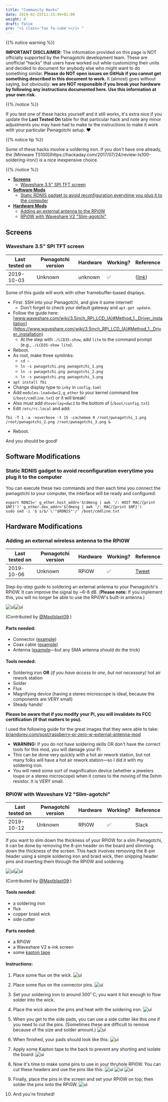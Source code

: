 ```yaml
---
title: "Community Hacks"
date: 2019-02-25T11:33:49+01:00
weight: 8
draft: false
pre: "<i class='fas fa-cube'></i> "
---
```


{{% notice warning %}}
<p><strong>IMPORTANT DISCLAIMER:</strong> The information provided on this page is NOT officially supported by the Pwnagotchi development team. These are unofficial "hacks" that users have worked out while customizing their units and decided to document for anybody else who might want to do something similar. <strong>Please do NOT open issues on GitHub if you cannot get something described in this document to work.</strong> It (almost) goes without saying, but obviously: <strong>we are NOT responsible if you break your hardware by following any instructions documented here. Use this information at your own risk.</strong></p>
{{% /notice %}}

If you test one of these hacks yourself and it still works, it's extra nice if you update the **Last Tested On** table for that particular hack and note any minor adjustments you may have had to make to the instructions to make it work with your particular Pwnagotchi setup. ❤️

{{% notice tip %}}
<p>Some of these hacks involve a soldering iron. If you don't have one already, the [Miniware TS100](https://hackaday.com/2017/07/24/review-ts100-soldering-iron/) is a nice inexpensive choice.</p>
{{% /notice %}}

- [**Screens**](#screens)
  - [Waveshare 3.5" SPI TFT screen](#waveshare-3-5-spi-tft-screen)
- [**Software Mods**](#software-modifications)
  - [Static RDNIS gadget to avoid reconfiguration everytime you plug it to the computer](#static-rdnis-gadget-to-avoid-reconfiguration-everytime-you-plug-it-to-the-computer)
- [**Hardware Mods**](#hardware-modifications)
  - [Adding an external antenna to the RPi0W](#adding-an-external-antenna-to-the-rpi0w)
  - [RPi0W with Waveshare V2 "Slim-agotchi"](#rpi0w-with-waveshare-v2-slim-agotchi)

## Screens

### Waveshare 3.5" SPI TFT screen

Last tested on | Pwnagotchi version | Hardware | Working? | Reference
---------------|--------------------|----------|----------|-----------|
2019-10-03 | Unknown | unknown | ✅ | ([link](https://github.com/evilsocket/pwnagotchi/issues/124#issue-502346040))

Some of this guide will work with other framebuffer-based displays.

- First: SSH into your Pwnagotchi, and give it some internet!
  - Don't forget to check your default gateway and `apt-get update`.
- Follow the guide here: [www.waveshare.com/wiki/3.5inch_RPi_LCD_(A)#Method_1._Driver_installation](https://www.waveshare.com/wiki/3.5inch_RPi_LCD_(A)#Method_1._Driver_installation)
  - At the step with `./LCD35-show`, add `lite` to the command prompt (e.g., `./LCD35-show lite`).
- Reboot.
- As root, make three symlinks:
  - `cd ~`
  - `ln -s pwnagotchi.png pwnagotchi_1.png`
  - `ln -s pwnagotchi.png pwnagotchi_2.png`
  - `ln -s pwnagotchi.png pwnagotchi_3.png`
- `apt install fbi`
- Change display type to `inky` in `config.toml`
- Add `modules-load=dwc2,g_ether` to your kernel command line (`/boot/cmdline.txt`) or it will break!
- Also must add `dtoverlay=dwc2` to the bottom of (`/boot/config.txt`)
- Edit `/etc/rc.local` and add:
```
fbi -T 1 -a -noverbose -t 15 -cachemem 0 /root/pwnagotchi_1.png /root/pwnagotchi_2.png /root/pwnagotchi_3.png &
```
- Reboot.

And you should be good!

## Software Modifications
### Static RDNIS gadget to avoid reconfiguration everytime you plug it to the computer

You can execute these two commands and then each time you connect the pwnagotchi to your computer, the interface will be ready and configured:

```
export RDNIS=' g_ether.host_addr='$(dmesg | awk '/: HOST MAC/{print $NF}')' g_ether.dev_addr='$(dmesg | awk '/: MAC/{print $NF}')
sudo sed -i '$ s/$/ \'"$RDNIS"'/' /boot/cmdline.txt
```

## Hardware Modifications

### Adding an external wireless antenna to the RPi0W
Last tested on | Pwnagotchi version | Hardware |Working? | Reference
---------------|--------------------|----------|---------|-----------|
2019-10-06 | Unknown | RPi0W | ✅ | [Tweet](https://twitter.com/mastblast09/status/1180938109850136576)

Step-by-step guide to soldering an external antenna to your Pwnagotchi's RPi0W. It can improve the signal by ~6-8 dB. (**Please note:** If you implement this, you will no longer be able to use the RPi0W's built-in antenna.)

![ui](https://i.imgur.com/1UG1g4I.jpg)![ui](https://i.imgur.com/xp5h7nN.jpg)

(Contributed by [@Mastblast09](https://twitter.com/mastblast09).)

#### Parts needed:

- Connector ([example](https://uk.farnell.com/hirose-hrs/u-fl-r-smt-1-10/rf-coaxial-u-fl-straight-jack/dp/1688077?CMP=i-ddd7-00001003))
- Coax cable ([example](https://uk.farnell.com/multicomp/r-134g7210150ca/cable-u-fl-sma-rp-150mm-50ohm/dp/1699261?CMP=i-ddd7-00001003))
- Antenna ([example](https://uk.farnell.com/siretta/delta6c-x-smam-s-rp-11/swivel-antenna-2-4-5-8ghz-sma/dp/2717651?st=sma%20antenna)—but any SMA antenna should do the trick)

#### Tools needed:

- Soldering iron **OR** *(if you have access to one, but not necessary)* hot air rework station
- Solder
- Flux
- Magnifying device (having a stereo microscope is ideal, because the components are VERY small)
- Steady hands!

**Please be aware that if you modify your Pi, you will invalidate its FCC certification (if that matters to you).**

I used the following guide for the great images that they were able to take: [briandorey.com/post/raspberry-pi-zero-w-external-antenna-mod](https://www.briandorey.com/post/raspberry-pi-zero-w-external-antenna-mod)

- **WARNING:** If you do not have soldering skills OR don't have the correct tools for this mod, you will damage your Pi.
- This can be done very quickly with a hot air rework station, but not many folks will have a hot air rework station—so I did it with my soldering iron.
- You will need some sort of magnification device (whether a jewelers loupe or a stereo microscope) when it comes to the moving of the 0ohm resistor. It is VERY small.

### RPi0W with Waveshare V2 "Slim-agotchi"

Last tested on | Pwnagotchi version | Hardware | Working? | Reference
---------------|--------------------|----------|----------|-----------|
2019-10-12 | Unknown | RPi0W | ✅ | Slack

If you want to slim down the thickness of your RPi0W for a slim Pwnagotchi, it can be done by removing the 8-pin header on the board and slimming down the thickness of the screen. This hack involves removing the 8-pin header using a simple soldering iron and braid wick, then snipping header pins and inserting them through the RPi0W and soldering.

![ui](https://i.imgur.com/qderZXO.jpg)![ui](https://i.imgur.com/nvb7MzW.jpg)

(Contributed by [@Mastblast09](https://twitter.com/mastblast09).)

#### Tools needed:

- a soldering iron
- flux
- copper braid wick
- side cutter


#### Parts needed:

- a RPi0W
- a Waveshare V2 e-ink screen
- some [kapton tape](https://en.wikipedia.org/wiki/Kapton)


#### Instructions:

1. Place some flux on the wick.
![ui](https://i.imgur.com/X6jSEzc.png)

2. Place some flux on the connector pins.
 ![ui](https://i.imgur.com/ObnCH1a.png)

3. Set your soldering iron to around 300˚ C; you want it hot enough to flow solder into the wick.

4. Place the wick above the pins and heat with the soldering iron.
![ui](https://i.imgur.com/GanjyiX.png)

5. When you get to the side pads, you can use a side cutter like this one if you need to cut the pins. (Sometimes these are difficult to remove because of the size and solder amount.)
![ui](https://i.imgur.com/j9sTmuf.png)

6. When finished, your pads should look like this:
![ui](https://i.imgur.com/s24cIQc.png)

7. Apply some Kapton tape to the back to prevent any shorting and isolate the board:
![ui](https://i.imgur.com/YyTgXqX.png)

8. Now it's time to make some pins to use in your thruhole RPi0W. You can cut these headers and use the pins like this:
![ui](https://i.imgur.com/JZgLVZN.png)
![ui](https://i.imgur.com/3GmWlnp.png)
![ui](https://i.imgur.com/T076UQ0.png)

9. Finally, place the pins in the screen and set your RPi0W on top; then solder the pins onto the RPi0W.
![ui](https://i.imgur.com/OMILljO.png)

10. And you're finished!
